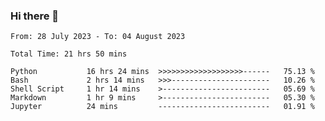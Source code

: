 ### Hi there 👋

<!--
**ututono/ututono** is a ✨ _special_ ✨ repository because its `README.md` (this file) appears on your GitHub profile.

Here are some ideas to get you started:

- 🔭 I’m currently working on ...
- 🌱 I’m currently learning ...
- 👯 I’m looking to collaborate on ...
- 🤔 I’m looking for help with ...
- 💬 Ask me about ...
- 📫 How to reach me: ...
- 😄 Pronouns: ...
- ⚡ Fun fact: ...
-->



<!--START_SECTION:waka-->

```text
From: 28 July 2023 - To: 04 August 2023

Total Time: 21 hrs 50 mins

Python           16 hrs 24 mins  >>>>>>>>>>>>>>>>>>>------   75.13 %
Bash             2 hrs 14 mins   >>>----------------------   10.26 %
Shell Script     1 hr 14 mins    >------------------------   05.69 %
Markdown         1 hr 9 mins     >------------------------   05.30 %
Jupyter          24 mins         -------------------------   01.91 %
```

<!--END_SECTION:waka-->
